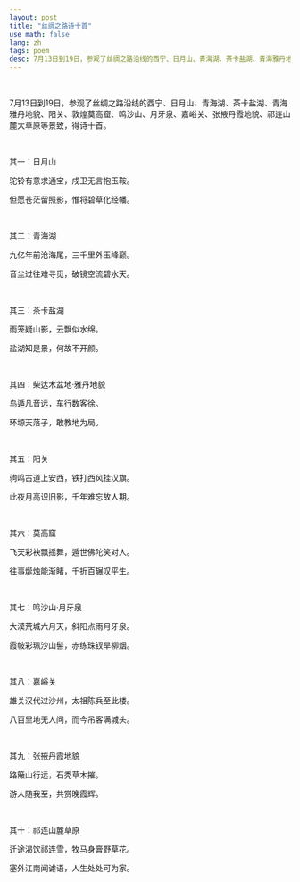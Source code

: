 ```yaml
---
layout: post
title: "丝绸之路诗十首"
use_math: false
lang: zh
tags: poem
desc: 7月13日到19日，参观了丝绸之路沿线的西宁、日月山、青海湖、茶卡盐湖、青海雅丹地貌、阳关、敦煌莫高窟、鸣沙山、月牙泉、嘉峪关、张掖丹霞地貌、祁连山麓大草原等景致。
---
```


<br>

7月13日到19日，参观了丝绸之路沿线的西宁、日月山、青海湖、茶卡盐湖、青海雅丹地貌、阳关、敦煌莫高窟、鸣沙山、月牙泉、嘉峪关、张掖丹霞地貌、祁连山麓大草原等景致，得诗十首。

<br>

其一：日月山

驼铃有意求通宝，戍卫无言抱玉鞍。

但愿苍茫留照影，惟将碧草化经幡。

<br>

其二：青海湖

九亿年前沧海尾，三千里外玉峰巅。

音尘过往难寻觅，破镜空流碧水天。

<br>

其三：茶卡盐湖

雨笼疑山影，云飘似水绵。

盐湖知是景，何故不开颜。

<br>

其四：柴达木盆地·雅丹地貌

鸟遁凡音远，车行数客徐。

环塬天落子，敢教地为局。

<br>

其五：阳关

驹鸣古道上安西，铁打西风挂汉旗。

此夜月高识旧影，千年难忘故人期。

<br>

其六：莫高窟

飞天彩袂飘摇舞，遁世佛陀笑对人。

往事烻烛能渐睹，千折百辗叹平生。

<br>

其七：鸣沙山·月牙泉

大漠荒城六月天，斜阳点雨月牙泉。

霞帔彩珮沙山髻，赤练珠钗旱柳烟。

<br>

其八：嘉峪关

雄关汉代过沙州，太祖陈兵至此楼。

八百里地无人问，而今吊客满城头。

<br>

其九：张掖丹霞地貌

路簸山行远，石秃草木摧。

游人随我至，共赏晚霞辉。

<br>

其十：祁连山麓草原

迁途渴饮祁连雪，牧马身膏野草花。

塞外江南闻谑语，人生处处可为家。

<br>

<br>


